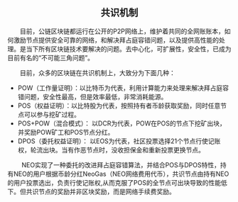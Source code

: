 <center><h2>共识机制</h2></center>


&emsp;&emsp;目前，公链区块链都运行在公开的P2P网络上，维护着共同的全网账账本，如何激励节点提供安全可靠的网络，和解决拜占庭容错问题，以及提供高性能的处理。是当下所有区块链技术要解决的问题。去中心化，可扩展性，安全性，已成为目前有名的“不可能三角问题”。


&emsp;&emsp;目前，众多的区块链在共识机制上，大致分为下面几种：
- POW（工作量证明）：以比特币为代表，利用计算能力来处理来解决拜占庭容错问题，安全性最高，但是效率最低，非常消耗能源。
- POS（权益证明）：以比特股为代表，按照持有者币龄获取奖励，同时任意节点可以参与挖矿过程。
- POS+POW（混合模式）： 以DCR为代表，POW在POS的节点下挖矿出块，并奖励POW矿工和POS节点分红。
- DPOS（委托权益证明）： 以EOS为代表，社区投票选择21个节点行使记账权，轮流出块。当有作恶节点时，没收担保金和重新投票更换节点。

&emsp;&emsp; NEO实现了一种委托的改进拜占庭容错算法，并结合POS与DPOS特性，持有NEO的用户根据币龄分红NeoGas（NEO网络费用代币），共识节点由持有NEO的用户投票选出，负责行使记账权,从而克服了POS的全节点可出块导致的性能低下。但共识节点的奖励并非区块奖励，而是网络手续费奖励。






